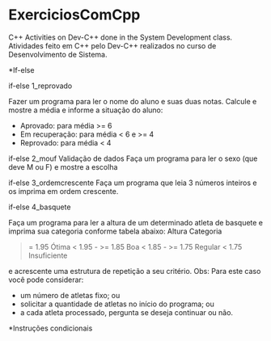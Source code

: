 # ExerciciosComCpp

C++ Activities on Dev-C++ done in the System Development class.
Atividades feito em C++ pelo Dev-C++ realizados no curso de Desenvolvimento de Sistema.

*If-else

if-else 1_reprovado

Fazer um programa para ler o nome do aluno e suas duas notas.
Calcule e mostre a média e informe a situação do aluno: 
- Aprovado: para média >= 6
- Em recuperação: para média < 6 e >= 4
- Reprovado: para média < 4


if-else 2_mouf
Validação de dados
Faça um programa para ler o sexo (que deve M ou F) e mostre a escolha


if-else 3_ordemcrescente
Faça um programa que leia 3 números inteiros e os imprima em ordem crescente.


if-else 4_basquete

Faça um programa para ler a altura de um determinado atleta de basquete e imprima sua categoria conforme
tabela abaixo:
Altura 					Categoria
>= 1.95 				Ótima
< 1.95 - >= 1.85 		Boa
< 1.85 - >= 1.75 		Regular
< 1.75 					Insuficiente

e acrescente uma estrutura de repetição a seu critério.
Obs: Para este caso você pode considerar:
- um número de atletas fixo; ou
- solicitar a quantidade de atletas no início do programa; ou
- a cada atleta processado, pergunta se deseja continuar ou não.



*Instruções condicionais
